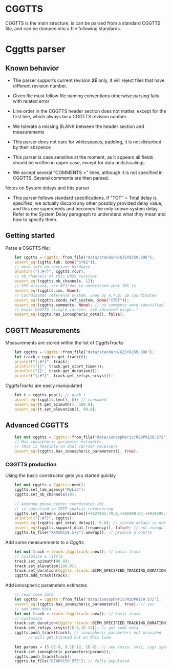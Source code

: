 CGGTTS
======

CGGTTS is the main structure, is can be parsed from a standard CGGTTS file, and can be dumped into a file following standards. 

Cggtts parser 
=============

## Known behavior 

* The parser supports current revision **2E** only, it will reject files that have different revision number.

* Given file must follow file naming conventions otherwise parsing fails with related error

* Line order in the CGGTTS header section does not matter, except for the first line, which always be a CGGTTS revision number.

* We tolerate a missing BLANK between the header section and measurements

* This parser does not care for whitespaces, padding, it is not disturbed by their abscence

* This parser is case sensitive at the moment, as it appears all fields should be written in upper case, except for data units/scalings 

* We accept several \"COMMENTS =\" lines, although it is not specified in CGGTTS. Several comments are then parsed. 

Notes on System delays and this parser

* This parser follows standard specifications, 
if \"TOT\" = Total delay is specified, we actually discard
any other possibly provided delay value, and this one superceeds
and becomes the only known system delay.
Refer to the System Delay paragraph to understand what they
mean and how to specify them.

## Getting started

Parse a CGGTTS file:

```rust
    let cggtts = Cggtts::from_file("data/standard/GZSY8259.506");
    assert_eq!(cgtts.lab, Some("SY82"));
    // more info on receiver hardware
    println!("{:#?}", cggtts.rcvr);
    // nb channels of this GNSS receiver
    assert_eq!(cggtts.nb_channels, 12);
    // IMS missing, see API/doc to understand what IMS is
    assert_eq!(cggtts.ims, None);
    // Coordinates reference system, used by X,Y,Z) 3D coordinates
    assert_eq!(cggtts.coods_ref_system, Some("ITRF"));
    assert_eq!(cggtts.comments, None); // no comments were identified
    // basic CGGTTS (single carrier, see advanced usage..)
    assert_eq!(cggts.has_ionospheric_data(), false);
``` 

## CGGTT Measurements 

Measurements are stored within the list of _CggttsTracks_

```rust
    let cggtts = Cggtts::from_file("data/standard/GZSY8259.506");
    let track = cggtts.get_track(0);
    prinln!("{:#?}", track);
    println!("{}", track.get_start_time());
    println!("{}", track.get_duration());
    prinln!("{:#?}", track.get_refsys_srsys());
```

_CggttsTracks_ are easily manipulated

```rust
    let t = cggtts.pop(); // grab 1
    assert_eq!(cggtts.len(), 0); // consumed
    assert_eq!(t.get_azimuth(), 180.0);
    assert_eq!(t.set_elevation(), 90.0);
```

## Advanced CGGTTS

```rust
    let mut cggtts = Cggtts::from_file("data/ionospheric/RZOP0159.572");
    // Has ionospheric parameter estimates,
    // this is feasible on dual carrier receivers
    assert_eq!(cggtts.has_ionospheric_parameters(), true); 
```

### CGGTTS production

Using the basic constructor gets you started quickly

```rust
    let mut cggtts = Cggtts::new();
    cggtts.set_lab_agency("MyLab");
    cggtts.set_nb_channels(10);
    
    // Antenna phase center coordinates [m] 
    // is specified in IRTF spatial referencing
    cggtts.set_antenna_coordinates((+4027881.79.0,+306998.67,+4919499.36));
    println!("{:#?}", cggtts);
    assert_eq!(cggtts.get_total_delay(), 0.0); // system delays is not specified
    assert_eq!(cggtts.support_dual_frequency(), false); // not enough information
    cggtts.to_file("XXXX0159.572").unwrap(); // produce a CGGTTS
```

Add some measurements to a _Cggtts_

```rust
    let mut track = track::Cggttrack::new(); // basic track
    // customize a little
    track.set_azimuth(90.0);
    track.set_elevation(180.0);   
    track.set_duration(Cggtts::track::BIPM_SPECIFIED_TRACKING_DURATION); // standard
    cggtts.add_track(track);
```

Add ionospheric parameters estimates

```rust
    // read some data
    let cggtts = Cggtts::from_file("data/ionospheric/RZOP0159.572");
    assert_eq!(cggtts.has_ionospheric_parameters(), true); // yes
    // add some data
    let mut track = track::Cggttrack::new(); // basic track
    // customize
    track.set_duration(Cggtts::track::BIPM_SPECIFIED_TRACKING_DURATION); // respect standard
    track.set_refsys_srsys((1E-9,1E-12)); // got some data
    cggtts.push_track(track); // ionospheric_parameters not provided
          // will get blanked out on this line
    
    let params = (5.0E-9, 0.1E-12, 1E-9); // see (msio, smsi, isg) specifications
    track.set_ionospheric_parameters(params));
    cggtts.push_track(track);
    cggtts.to_file("RZOP0159.573"); // fully populated
```

